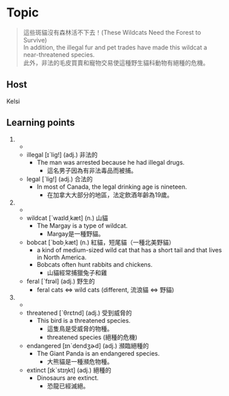# Topic

> 這些斑貓沒有森林活不下去！(These Wildcats Need the Forest to Survive)<br>
> In addition, the illegal fur and pet trades have made this wildcat a near-threatened species.<br>
> 此外，非法的毛皮買賣和寵物交易使這種野生貓科動物有絕種的危機。<br>

## Host
Kelsi

## Learning points
1. -
    * illegal  [ɪˋlig!]  (adj.)  非法的
        - The man was arrested because he had illegal drugs.
            + 這名男子因為有非法毒品而被捕。
    * legal  [ˋlig!]  (adj.)  合法的
        - In most of Canada, the legal drinking age is nineteen.
            + 在加拿大大部分的地區，法定飲酒年齡為19歲。

2. -
    * wildcat  [ˋwaɪld͵kæt]  (n.)  山貓
        - The Margay is a type of wildcat.
            + Margay是一種野貓。
    * bobcat  [ˋbɑb͵kæt]  (n.)  紅貓，短尾貓（一種北美野貓）
        - a kind of medium-sized wild cat that has a short tail and that lives in North America.
        - Bobcats often hunt rabbits and chickens.
            + 山貓經常捕獵兔子和雞
    * feral  [ˋfɪrəl]  (adj.)  野生的
        - feral  cats <=> wild cats (different, 流浪貓 <=> 野貓)

3. -
    * threatened  [ˋθrɛtnd]  (adj.)  受到威脅的
        - This bird is a threatened species.
            + 這隻鳥是受威脅的物種。
            + threatened species (絕種的危機)
    * endangered  [ɪnˋdendʒɚd]  (adj.)  瀕臨絕種的
        - The Giant Panda is an endangered species.
            + 大熊貓是一種瀕危物種。
    * extinct  [ɪkˋstɪŋkt]  (adj.)  絕種的
        - Dinosaurs are extinct.
            + 恐龍已經滅絕。



